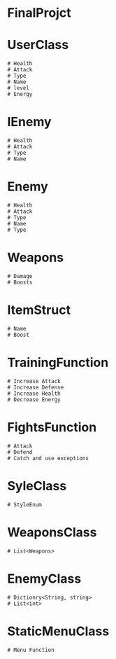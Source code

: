 # FinalProjct

# UserClass
    # Health
    # Attack
    # Type
    # Name
    # level
    # Energy

# IEnemy
    # Health
    # Attack
    # Type
    # Name

# Enemy
    # Health
    # Attack
    # Type
    # Name
    # Type

# Weapons
    # Damage
    # Boosts

# ItemStruct
    # Name
    # Boost
    
# TrainingFunction
    # Increase Attack
    # Increase Defense
    # Increase Health
    # Decrease Energy

# FightsFunction
    # Attack
    # Defend
    # Catch and use exceptions

# SyleClass
    # StyleEnum

# WeaponsClass
    # List<Weapons>

# EnemyClass
    # Dictionry<String, string>
    # List<int>

# StaticMenuClass
    # Menu Function